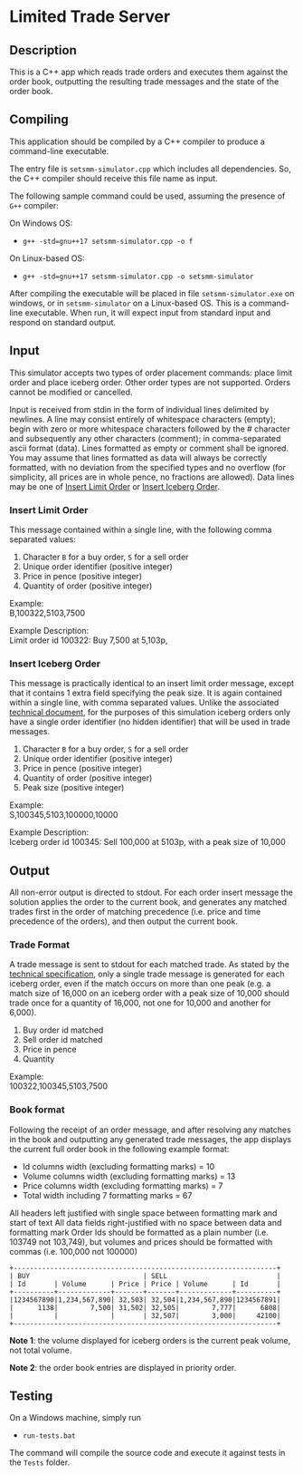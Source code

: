 # Limited Trade Server

## Description

This is a C++ app which reads trade orders and executes them against the order book, outputting the resulting trade messages and the state of the order book.

## Compiling

This application should be compiled by a C++ compiler to produce a command-line executable.

The entry file is `setsmm-simulator.cpp` which includes all dependencies. So, the C++ compiler should receive this file name as input.

The following sample command could be used, assuming the presence of `G++` compiler:

On Windows OS:

* `g++ -std=gnu++17 setsmm-simulator.cpp -o f`

On Linux-based OS:

* `g++ -std=gnu++17 setsmm-simulator.cpp -o setsmm-simulator`

After compiling the executable will be placed in file `setsmm-simulator.exe` on windows, or in `setsmm-simulator` on a Linux-based OS. This is a command-line executable. When run, it will expect input from standard input and respond on standard output.

## Input

This simulator accepts two types of order placement commands: place limit order and place iceberg order. Other order types are not supported. Orders cannot be modified or cancelled.

Input is received from stdin in the form of individual lines delimited by newlines. A line may consist entirely of whitespace characters (empty); begin with zero or more whitespace characters followed by the # character and subsequently any other characters (comment); in comma-separated ascii format (data). Lines formatted as empty or comment shall be ignored. You may assume that lines formatted as data will always be correctly formatted, with no deviation from the specified types and no overflow (for simplicity, all prices are in whole pence, no fractions are allowed). Data lines may be one of [Insert Limit Order](#insert-limit-order) or [Insert Iceberg Order](#insert-iceberg-order).

### Insert Limit Order

This message contained within a single line, with the following comma separated values:

1. Character `B` for a buy order, `S` for a sell order
1. Unique order identifier (positive integer)
1. Price in pence (positive integer)
1. Quantity of order (positive integer)

Example:\
B,100322,5103,7500

Example Description:\
Limit order id 100322: Buy 7,500 at 5,103p,

### Insert Iceberg Order

This message is practically identical to an insert limit order message, except that it contains 1 extra field specifying the peak size. It is again contained within a single line, with comma separated values. Unlike the associated [technical document](./icebergs-technical-description.pdf), for the purposes of this simulation iceberg orders only have a single order identifier (no hidden identifier) that will be used in trade messages.

1. Character `B` for a buy order, `S` for a sell order
1. Unique order identifier (positive integer)
1. Price in pence (positive integer)
1. Quantity of order (positive integer)
1. Peak size (positive integer)

Example:\
S,100345,5103,100000,10000

Example Description:\
Iceberg order id 100345: Sell 100,000 at 5103p, with a peak size of 10,000

## Output

All non-error output is directed to stdout. For each order insert message the solution applies the order to the current book, and generates any matched trades first in the order of matching precedence (i.e. price and time precedence of the orders), and then output the current book.

### Trade Format

A trade message is sent to stdout for each matched trade. As stated by the [technical specification](./icebergs-technical-description.pdf), only a single trade message is generated for each iceberg order, even if the match occurs on more than one peak (e.g. a match size of 16,000 on an iceberg order with a peak size of 10,000 should trade once for a quantity of 16,000, not one for 10,000 and another for 6,000).

1. Buy order id matched
1. Sell order id matched
1. Price in pence
1. Quantity

Example:\
100322,100345,5103,7500

### Book format

Following the receipt of an order message, and after resolving any matches in the book and outputting any generated trade messages, the app displays the current full order book in the following example format:

* Id columns width (excluding formatting marks) = 10
* Volume columns width (excluding formatting marks) = 13
* Price columns width (excluding formatting marks) = 7
* Total width including 7 formatting marks = 67

All headers left justified with single space between formatting mark and start of text
All data fields right-justified with no space between data and formatting mark
Order Ids should be formatted as a plain number (i.e. 103749 not 103,749), but
volumes and prices should be formatted with commas (i.e. 100,000 not 100000)

```text
+-----------------------------------------------------------------+
| BUY                            | SELL                           |
| Id       | Volume      | Price | Price | Volume      | Id       |
+----------+-------------+-------+-------+-------------+----------+
|1234567890|1,234,567,890| 32,503| 32,504|1,234,567,890|1234567891|
|      1138|        7,500| 31,502| 32,505|        7,777|      6808|
|          |             |       | 32,507|        3,000|     42100|
+-----------------------------------------------------------------+
```

**Note 1**: the volume displayed for iceberg orders is the current peak volume,
not total volume.

**Note 2**: the order book entries are displayed in priority order.

## Testing

On a Windows machine, simply run

* `run-tests.bat`

The command will compile the source code and execute it against tests in the `Tests` folder.
